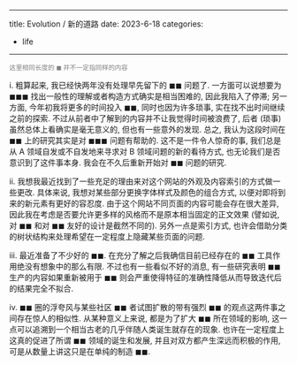 
---
title: Evolution / 新的道路
date: 2023-6-18
categories:
  - life
---

<style>
p { font-family: var(--font-zh-sans); }
small { color: grey; }
</style>

<small>这里相同长度的  $\blacksquare$ 并不一定指同样的内容 </small>

i. 粗算起来, 我已经快两年没有处理早先留下的  $\blacksquare\blacksquare$ 问题了. 一方面可以说想要为 $\blacksquare\blacksquare\blacksquare$ 找出一般性的理解或者构造方式确实是相当困难的, 因此我陷入了停滞; 另一方面, 今年初我将更多的时间投入 $\blacksquare\blacksquare$, 同时也因为许多琐事, 实在找不出时间继续之前的探索. 不过从前者中了解到的内容并不让我觉得时间被浪费了, 后者 (琐事) 虽然总体上看确实是毫无意义的, 但也有一些意外的发现. 总之, 我认为这段时间在  $\blacksquare\blacksquare$ 上的研究其实是对 $\blacksquare\blacksquare\blacksquare$ 问题有帮助的. 这不是一件令人惊奇的事, 我们总是从 A 领域自发或不自发地来寻求对 B 领域问题的新的看待方式, 也无论我们是否意识到了这件事本身. 我会在不久后重新开始对 $\blacksquare\blacksquare$ 问题的研究.


ii. 我想我最近找到了一些充足的理由来对这个网站的外观及内容索引的方式做一些更改. 具体来说, 我想对某些部分更换字体样式及颜色的组合方式, 以便对即将到来的新元素有更好的容忍度. 由于这个网站不同页面的内容可能会存在很大差异, 因此我在考虑是否要允许更多样的风格而不是原本相当固定的正文效果 (譬如说, 对 $\blacksquare\blacksquare$ 和对 $\blacksquare\blacksquare$ 友好的设计是截然不同的). 另外一点是索引方式, 也许会借助分类的树状结构来处理希望在一定程度上隐藏某些页面的问题. 

iii. 最近准备了不少好的 $\blacksquare\blacksquare$. 在充分了解之后我确信目前已经存在的 $\blacksquare\blacksquare$ 工具作用绝没有想象中的那么有限. 不过也有一些看似不好的消息, 有一些研究表明 $\blacksquare\blacksquare$ 生产的内容如果重新被用于 $\blacksquare\blacksquare$ 则会严重使得特征的准确性降低从而导致迭代后的结果完全不拟合.

iv. $\blacksquare\blacksquare$ 圈的浮夸风与某些社区 $\blacksquare\blacksquare$ 者试图扩散的带有强烈 $\blacksquare\blacksquare$ 的观点这两件事之间存在惊人的相似性. 从某种意义上来说, 都是为了扩大 $\blacksquare\blacksquare$ 所在领域的影响, 这一点可以追溯到一个相当古老的几乎伴随人类诞生就存在的现象. 也许在一定程度上这真的促进了所谓 $\blacksquare\blacksquare$ 领域的诞生和发展, 并且对双方都产生深远而积极的作用, 可是从数量上讲这只是在单纯的制造 $\blacksquare\blacksquare$. 



